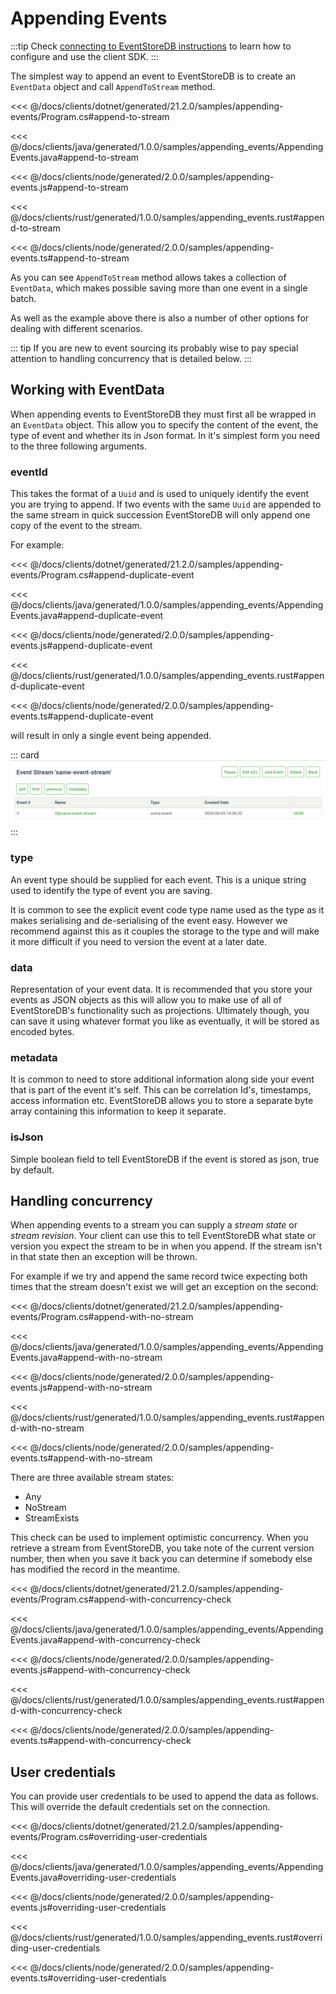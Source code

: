 # Appending Events

:::tip
Check [connecting to EventStoreDB instructions](../getting-started/connecting.md#required-packages) to learn how to configure and use the client SDK.
:::

The simplest way to append an event to EventStoreDB is to create an `EventData` object and call `AppendToStream` method.

<xode-group>
<xode-block title="C#">

<<< @/docs/clients/dotnet/generated/21.2.0/samples/appending-events/Program.cs#append-to-stream
</xode-block>
<xode-block title="Java">

<<< @/docs/clients/java/generated/1.0.0/samples/appending_events/AppendingEvents.java#append-to-stream
</xode-block>
<xode-block title="JavaScript">

<<< @/docs/clients/node/generated/2.0.0/samples/appending-events.js#append-to-stream
</xode-block>
<xode-block title="Rust">

<<< @/docs/clients/rust/generated/1.0.0/samples/appending_events.rust#append-to-stream
</xode-block>
<xode-block title="TypeScript">

<<< @/docs/clients/node/generated/2.0.0/samples/appending-events.ts#append-to-stream
</xode-block>
</xode-group>

As you can see `AppendToStream` method allows takes a collection of `EventData`, which makes possible saving more than one event in a single batch.
 
As well as the example above there is also a number of other options for dealing with different scenarios. 

::: tip
If you are new to event sourcing its probably wise to pay special attention to handling concurrency that is detailed below.
:::

## Working with EventData

When appending events to EventStoreDB they must first all be wrapped in an `EventData` object. This allow you to specify the content of the event, the type of event and whether its in Json format. In it's simplest form you need to the three following arguments.

### eventId

This takes the format of a `Uuid` and is used to uniquely identify the event you are trying to append. If two events with the same `Uuid` are appended to the same stream in quick succession EventStoreDB will only append one copy of the event to the stream. 

For example:

<xode-group>
<xode-block title="C#">

<<< @/docs/clients/dotnet/generated/21.2.0/samples/appending-events/Program.cs#append-duplicate-event
</xode-block>
<xode-block title="Java">

<<< @/docs/clients/java/generated/1.0.0/samples/appending_events/AppendingEvents.java#append-duplicate-event
</xode-block>
<xode-block title="JavaScript">

<<< @/docs/clients/node/generated/2.0.0/samples/appending-events.js#append-duplicate-event
</xode-block>
<xode-block title="Rust">

<<< @/docs/clients/rust/generated/1.0.0/samples/appending_events.rust#append-duplicate-event
</xode-block>
<xode-block title="TypeScript">

<<< @/docs/clients/node/generated/2.0.0/samples/appending-events.ts#append-duplicate-event
</xode-block>
</xode-group>

will result in only a single event being appended.

::: card
![Duplicate Event](./images/dupicate-event.png)
:::

### type

An event type should be supplied for each event. This is a unique string used to identify the type of event you are saving. 

It is common to see the explicit event code type name used as the type as it makes serialising and de-serialising of the event easy. However we recommend against this as it couples the storage to the type and will make it more difficult if you need to version the event at a later date.

### data

Representation of your event data. It is recommended that you store your events as JSON objects as this will allow you to make use of all of EventStoreDB's functionality such as projections. Ultimately though, you can save it using whatever format you like as eventually, it will be stored as encoded bytes.

### metadata

It is common to need to store additional information along side your event that is part of the event it's self. This can be correlation Id's, timestamps, access information etc. EventStoreDB allows you to store a separate byte array containing this information to keep it separate.

### isJson

Simple boolean field to tell EventStoreDB if the event is stored as json, true by default.

## Handling concurrency

When appending events to a stream you can supply a *stream state* or *stream revision*. Your client can use this to tell EventStoreDB what state or version you expect the stream to be in when you append. If the stream isn't in that state then an exception will be thrown. 

For example if we try and append the same record twice expecting both times that the stream doesn't exist we will get an exception on the second:

<xode-group>
<xode-block title="C#">

<<< @/docs/clients/dotnet/generated/21.2.0/samples/appending-events/Program.cs#append-with-no-stream
</xode-block>
<xode-block title="Java">

<<< @/docs/clients/java/generated/1.0.0/samples/appending_events/AppendingEvents.java#append-with-no-stream
</xode-block>
<xode-block title="JavaScript">

<<< @/docs/clients/node/generated/2.0.0/samples/appending-events.js#append-with-no-stream
</xode-block>
<xode-block title="Rust">

<<< @/docs/clients/rust/generated/1.0.0/samples/appending_events.rust#append-with-no-stream
</xode-block>
<xode-block title="TypeScript">

<<< @/docs/clients/node/generated/2.0.0/samples/appending-events.ts#append-with-no-stream
</xode-block>
</xode-group>

There are three available stream states: 
- Any
- NoStream
- StreamExists

This check can be used to implement optimistic concurrency. When you retrieve a stream from EventStoreDB, you take note of the current version number, then when you save it back you can determine if somebody else has modified the record in the meantime.

<xode-group>
<xode-block title="C#">

<<< @/docs/clients/dotnet/generated/21.2.0/samples/appending-events/Program.cs#append-with-concurrency-check
</xode-block>
<xode-block title="Java">

<<< @/docs/clients/java/generated/1.0.0/samples/appending_events/AppendingEvents.java#append-with-concurrency-check
</xode-block>
<xode-block title="JavaScript">

<<< @/docs/clients/node/generated/2.0.0/samples/appending-events.js#append-with-concurrency-check
</xode-block>
<xode-block title="Rust">

<<< @/docs/clients/rust/generated/1.0.0/samples/appending_events.rust#append-with-concurrency-check
</xode-block>
<xode-block title="TypeScript">

<<< @/docs/clients/node/generated/2.0.0/samples/appending-events.ts#append-with-concurrency-check
</xode-block>
</xode-group>

<!-- ## Options
TODO -->

## User credentials
You can provide user credentials to be used to append the data as follows. This will override the default credentials set on the connection.

<xode-group>
<xode-block title="C#">

<<< @/docs/clients/dotnet/generated/21.2.0/samples/appending-events/Program.cs#overriding-user-credentials
</xode-block>
<xode-block title="Java">

<<< @/docs/clients/java/generated/1.0.0/samples/appending_events/AppendingEvents.java#overriding-user-credentials
</xode-block>
<xode-block title="JavaScript">

<<< @/docs/clients/node/generated/2.0.0/samples/appending-events.js#overriding-user-credentials
</xode-block>
<xode-block title="Rust">

<<< @/docs/clients/rust/generated/1.0.0/samples/appending_events.rust#overriding-user-credentials
</xode-block>
<xode-block title="TypeScript">

<<< @/docs/clients/node/generated/2.0.0/samples/appending-events.ts#overriding-user-credentials
</xode-block>
</xode-group>
